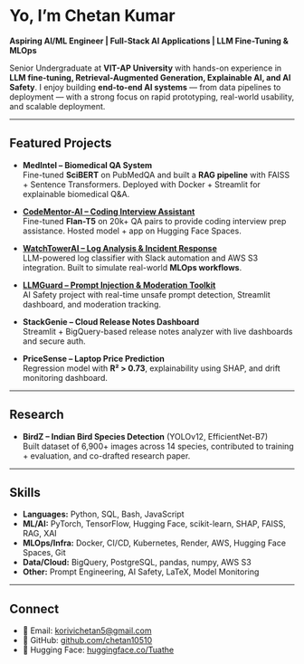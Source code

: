 #  Yo, I’m Chetan Kumar  

**Aspiring AI/ML Engineer | Full-Stack AI Applications | LLM Fine-Tuning & MLOps**  

 Senior Undergraduate at **VIT-AP University** with hands-on experience in **LLM fine-tuning, Retrieval-Augmented Generation, Explainable AI, and AI Safety**. I enjoy building **end-to-end AI systems** — from data pipelines to deployment — with a strong focus on rapid prototyping, real-world usability, and scalable deployment.  

---

##  Featured Projects  

- **MedIntel – Biomedical QA System**  
  Fine-tuned **SciBERT** on PubMedQA and built a **RAG pipeline** with FAISS + Sentence Transformers. Deployed with Docker + Streamlit for explainable biomedical Q&A.  

- **[CodeMentor-AI – Coding Interview Assistant](https://huggingface.co/Tuathe/codementor-flan)**  
  Fine-tuned **Flan-T5** on 20k+ QA pairs to provide coding interview prep assistance. Hosted model + app on Hugging Face Spaces.  

- **[WatchTowerAI – Log Analysis & Incident Response](https://huggingface.co/spaces/Tuathe/watchtowerai-log-analyzer)**  
  LLM-powered log classifier with Slack automation and AWS S3 integration. Built to simulate real-world **MLOps workflows**.  

- **[LLMGuard – Prompt Injection & Moderation Toolkit](https://huggingface.co/spaces/Tuathe/llmguard)**  
  AI Safety project with real-time unsafe prompt detection, Streamlit dashboard, and moderation tracking.  

- **StackGenie – Cloud Release Notes Dashboard**  
  Streamlit + BigQuery-based release notes analyzer with live dashboards and secure auth.  

- **PriceSense – Laptop Price Prediction**  
  Regression model with **R² > 0.73**, explainability using SHAP, and drift monitoring dashboard.  

---

##  Research  

- **BirdZ – Indian Bird Species Detection** (YOLOv12, EfficientNet-B7)  
  Built dataset of 6,900+ images across 14 species, contributed to training + evaluation, and co-drafted research paper.  

---

##  Skills  

- **Languages:** Python, SQL, Bash, JavaScript  
- **ML/AI:** PyTorch, TensorFlow, Hugging Face, scikit-learn, SHAP, FAISS, RAG, XAI  
- **MLOps/Infra:** Docker, CI/CD, Kubernetes, Render, AWS, Hugging Face Spaces, Git  
- **Data/Cloud:** BigQuery, PostgreSQL, pandas, numpy, AWS S3  
- **Other:** Prompt Engineering, AI Safety, LaTeX, Model Monitoring  

---

##  Connect  

- 📧 Email: [korivichetan5@gmail.com](mailto:korivichetan5@gmail.com)  
- 🔗 GitHub: [github.com/chetan10510](https://github.com/chetan10510)  
- 🤗 Hugging Face: [huggingface.co/Tuathe](https://huggingface.co/Tuathe)  

